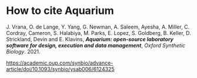 How to cite Aquarium
===

J. Vrana, O. de Lange, Y. Yang, G. Newman, A. Saleem, Ayesha, A. Miller, C. Cordray, Cameron, S. Halabiya, M. Parks, E. Lopez, S. Goldberg, B. Keller, D. Strickland, Devin and E. Klavins, ***Aquarium: open-source laboratory software for design, execution and data management***, *Oxford Synthetic Biology*. 2021. 

https://academic.oup.com/synbio/advance-article/doi/10.1093/synbio/ysab006/6124325
